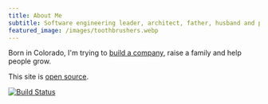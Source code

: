 ```yaml
---
title: About Me
subtitle: Software engineering leader, architect, father, husband and philosopher
featured_image: /images/toothbrushers.webp
---
```


Born in Colorado, I'm trying to [build a company](https://bombbomb.com), raise a family and help people grow.

This site is [open source](https://github.com/ehippy/blog).

[![Build Status](https://travis-ci.org/ehippy/blog.svg?branch=master)](https://travis-ci.org/ehippy/blog)